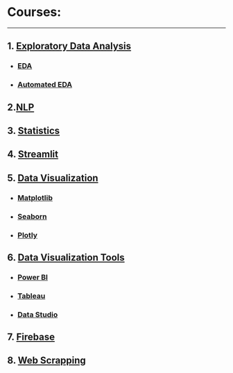 # Courses:
---

## 1. [Exploratory Data Analysis](https://github.com/HanifaElahi/Courses/tree/main/Exploratory%20Data%20Analysis)
- ### [EDA](https://github.com/HanifaElahi/Courses/tree/main/Exploratory%20Data%20Analysis/EDA)
- ### [Automated EDA](https://github.com/HanifaElahi/Courses/tree/main/Exploratory%20Data%20Analysis/Automated_EDA)
## 2.[NLP]()
## 3. [Statistics]()
## 4. [Streamlit]()
## 5. [Data Visualization](https://github.com/HanifaElahi/Courses/tree/main/Data%20Visualizations)
- ### [Matplotlib](https://github.com/HanifaElahi/Courses/tree/main/Data%20Visualizations/Matplotlib)
- ### [Seaborn](https://github.com/HanifaElahi/Courses/tree/main/Data%20Visualizations/Seaborn)
- ### [Plotly]()
## 6. [Data Visualization Tools]()
- ### [Power BI]()
- ### [Tableau]()
- ### [Data Studio]()
## 7. [Firebase](https://github.com/HanifaElahi/Courses/tree/main/Firebase)
## 8. [Web Scrapping](https://github.com/HanifaElahi/Courses/tree/main/Web%20Scrapping)
